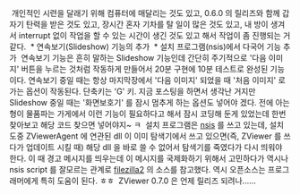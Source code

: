  개인적인 시련을 달래기 위해 컴퓨터에 매달리는 것도 있고, 0.6.0 의 릴리즈와 함께 갑자기 탄력을 받은 것도 있고, 장시간 혼자 기차를 탈 일이 많은 것도 있고, 내 방이 생겨서 interrupt 없이 작업을 할 수 있는 시간이 생긴 것도 있고 해서 작업이 좀 진행되는 거 같다.
 \* 연속보기(Slideshow) 기능의 추가
 \* 설치 프로그램(nsis)에서 다국어 기능 추가
 연속보기 기능은 흔히 말하는 Slideshow 기능인데 간단히 주기적으로 '다음 이미지' 버튼을 누르는 것처럼 작동하게 만들어서 20분 구현에 10분 테스트로 완성된 기능이다. 연속보기 중일 때는 항상 마지막장에서 '다음 이미지' 되었을 때 '처음 이미지' 로 가는 옵션이 작동된다. 단축키는 'G' 키. 지금 포스팅을 하면서 생각난 거지만 Slideshow 중일 때는 '화면보호기' 를 잠시 멈추게 하는 옵션도 넣어야 겠다. 전에 아는 형이 물품파는 가게에서 이런 기능이 필요하다고 해서 잠시 코딩해 둔게 있었는데 한번 찾아보고 해당 코드 찾으면 넣어야지~ ㅋ
 설치 프로그램은 [nsis](http://nsis.sourceforge.net/) 를 쓰고 있는데, 설치 도중 ZViewerAgent 에 연관된 dll 이 이미 탐색기에서 쓰고 있으면(즉, ZViewer 를 쓰다가 업데이트 시킬 때) 해당 dll 을 바로 쓸 수 없어서 탐색기를 죽였다가 다시 띄워야 한다. 이 때 경고 메시지를 띄우는데 이 메시지를 국제화하기 위해서 고민하다가 역시나 nsis script 를 잘모르는 관계로 [filezilla2](http://www.wimy.com/wiki/wiki.php/FileZilla) 의 소스를 참고했다. 역시 오픈소스는 프로그래머에게 특히 도움이 된다. ㅎㅎ
 ZViewer 0.7.0 은 언제 릴리즈 되려나......

